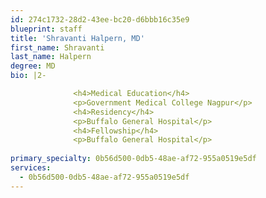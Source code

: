 ```yaml
---
id: 274c1732-28d2-43ee-bc20-d6bbb16c35e9
blueprint: staff
title: 'Shravanti Halpern, MD'
first_name: Shravanti
last_name: Halpern
degree: MD
bio: |2-

              <h4>Medical Education</h4>
              <p>Government Medical College Nagpur</p>
              <h4>Residency</h4>
              <p>Buffalo General Hospital</p>
              <h4>Fellowship</h4>
              <p>Buffalo General Hospital</p>
          
primary_specialty: 0b56d500-0db5-48ae-af72-955a0519e5df
services:
  - 0b56d500-0db5-48ae-af72-955a0519e5df
---
```


